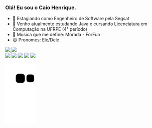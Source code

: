 ### Olá! Eu sou o Caio Henrique.

- 🔭 Estagiando como Engenheiro de Software pela Segsat
- 🌱 Venho atualmente estudando Java e cursando Licenciatura em Computação na UFRPE (4° período)
- 🎼 Musica que me define: Morada - ForFun
- 😄 Pronomes: Ele/Dele

 <div>
  <a href="https://github.com/JustKac">
  <img height="180em" src="https://github-readme-stats.vercel.app/api?username=JustKac&show_icons=true&theme=algolia&include_all_commits=true&count_private=true"/>
  <img height="180em" src="https://github-readme-stats.vercel.app/api/top-langs/?username=JustKac&layout=compact&langs_count=7&theme=algolia"/>
</div>

  <div> 
  <a href="https://www.linkedin.com/in/caiohclins" target="_blank"><img src="https://img.shields.io/badge/-LinkedIn-%230077B5?style=for-the-badge&logo=linkedin&logoColor=white" target="_blank"></a>
  <a href="https://instagram.com/justkac_" target="_blank"><img src="https://img.shields.io/badge/-Instagram-%23E4405F?style=for-the-badge&logo=instagram&logoColor=white" target="_blank"></a> 
  <a href = "mailto:caiohrick@outlook.com"><img src="https://img.shields.io/badge/Microsoft_Outlook-0078D4?style=for-the-badge&logo=microsoft-outlook&logoColor=white" target="_blank"></a>
  <a href="https://api.whatsapp.com/send?phone=5581981273873&text=Ol%C3%A1%2C%20Caio!" target="_blank"><img src="https://img.shields.io/badge/WhatsApp-25D366?style=for-the-badge&logo=whatsapp&logoColor=white"></a>
  <a href="https://t.me/caiohclins" target="_blank"><img src="https://img.shields.io/badge/Telegram-2CA5E0?style=for-the-badge&logo=telegram&logoColor=white"></a>
 
  ![Snake animation](https://github.com/JustKac/JustKac/blob/output/github-contribution-grid-snake.svg)
 
</div>
